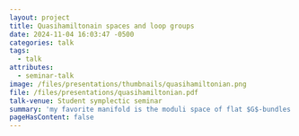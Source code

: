 ```yaml
---
layout: project
title: Quasihamiltonain spaces and loop groups
date: 2024-11-04 16:03:47 -0500
categories: talk
tags:
  - talk
attributes:
  - seminar-talk
image: /files/presentations/thumbnails/quasihamiltonian.png
file: /files/presentations/quasihamiltonian.pdf
talk-venue: Student symplectic seminar
summary: 'my favorite manifold is the moduli space of flat $G$-bundles on a Riemann surface. First I`ll construct it first as an infinite dimensional symplectic quotient, then with a finite dimensional model. The finite-dimensional construction looks a lot like symplectic reduction, with a lie group-valued moment map. This motivates the notion of a quasihamiltonian $G$-space, which have $G$-valued moment maps. Finally, I show quasihamiltonian $G$-space are equivalent to ordinary moment maps for loop groups.'
pageHasContent: false
---
```


